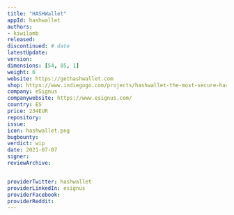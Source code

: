 ```yaml
---
title: "HASHWallet"
appId: hashwallet
authors:
- kiwilamb
released: 
discontinued: # date
latestUpdate:
version:
dimensions: [54, 85, 1]
weight: 6
website: https://gethashwallet.com
shop: https://www.indiegogo.com/projects/hashwallet-the-most-secure-hardware-wallet#/
company: eSignus
companywebsite: https://www.esignus.com/
country: ES
price: 234EUR
repository: 
issue:
icon: hashwallet.png
bugbounty:
verdict: wip
date: 2021-07-07
signer:
reviewArchive:


providerTwitter: hashwallet
providerLinkedIn: esignus
providerFacebook: 
providerReddit: 
---
```


